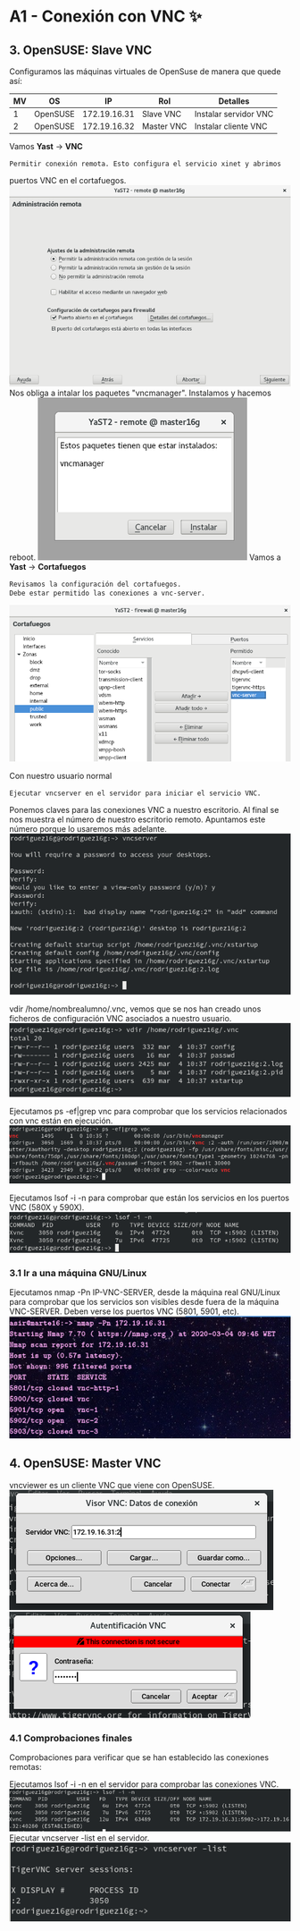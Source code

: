 
# A1 - Conexión con VNC :sparkles:
## 3. OpenSUSE: Slave VNC

Configuramos las máquinas virtuales de OpenSuse de manera que quede así: 

| MV | OS       | IP           | Rol        | Detalles              |
| -- | -------- | ------------ | ---------- | --------------------- |
| 1  | OpenSUSE | 172.19.16.31 | Slave VNC  | Instalar servidor VNC |
|  2 | OpenSUSE | 172.19.16.32 | Master VNC | Instalar cliente VNC  |

Vamos **Yast** -> **VNC**

    Permitir conexión remota. Esto configura el servicio xinet y abrimos 
puertos VNC en el cortafuegos.
![](img/1.png)
Nos obliga a intalar los paquetes "vncmanager". Instalamos y hacemos 
reboot.
![](img/2.png)
Vamos a **Yast** -> **Cortafuegos**

    Revisamos la configuración del cortafuegos.
    Debe estar permitido las conexiones a vnc-server.

![](img/3.png)

Con nuestro usuario normal

    Ejecutar vncserver en el servidor para iniciar el servicio VNC. 
Ponemos claves para las conexiones VNC a nuestro escritorio.
Al final se nos muestra el número de nuestro escritorio remoto. Apuntamos 
este número porque lo usaremos más adelante.
![](img/4.png)

vdir /home/nombrealumno/.vnc, vemos que se nos han creado unos ficheros 
de configuración VNC asociados a nuestro usuario.
![](img/5.png)

Ejecutamos ps -ef|grep vnc para comprobar que los servicios relacionados 
con vnc están en ejecución.
![](img/6.png)

Ejecutamos lsof -i -n para comprobar que están los servicios en los 
puertos VNC (580X y 590X).
![](img/7.png)

### 3.1 Ir a una máquina GNU/Linux
Ejecutamos nmap -Pn IP-VNC-SERVER, desde la máquina real GNU/Linux para 
comprobar que los servicios son visibles desde fuera de la máquina 
VNC-SERVER. Deben verse los puertos VNC (5801, 5901, etc).
![](img/8.png)

## 4. OpenSUSE: Master VNC

vncviewer es un cliente VNC que viene con OpenSUSE.
![](img/9.png)
![](img/10.png)

### 4.1 Comprobaciones finales
Comprobaciones para verificar que se han establecido las conexiones 
remotas:

Ejecutamos lsof -i -n en el servidor para comprobar las conexiones VNC.
![](img/11.png)
Ejecutar vncserver -list en el servidor.
![](img/12.png)




